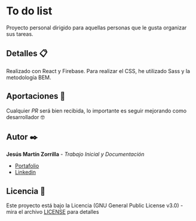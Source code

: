 # To do list
Proyecto personal dirigido para aquellas personas que le gusta organizar sus tareas.

## Detalles 📋
Realizado con React y Firebase.
Para realizar el CSS, he utilizado Sass y la metodología BEM.

## Aportaciones :pray:
Cualquier *PR* será bien recibida, lo importante es seguir mejorando como desarrollador :nerd_face:

## Autor ✒️
**Jesús Martín Zorrilla** - *Trabajo Inicial y Documentación*

- [Portafolio](https://jesusmarzor.com)
- [Linkedin](https://www.linkedin.com/in/jesusmarzor/)

## Licencia 📄
Este proyecto está bajo la Licencia (GNU General Public License v3.0) - mira el archivo [LICENSE](LICENSE) para detalles
